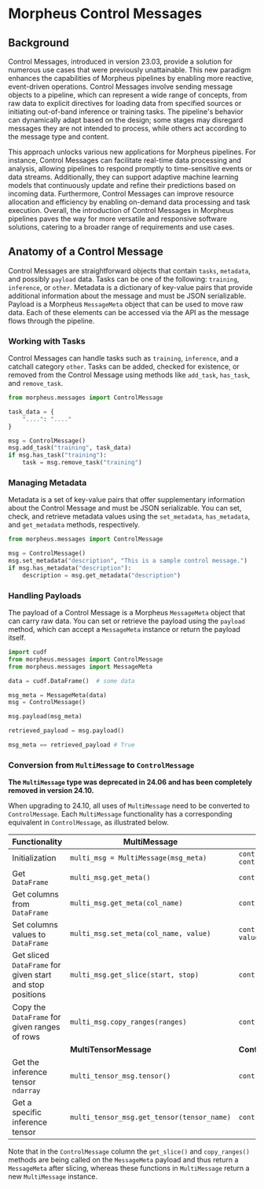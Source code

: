 <!--
SPDX-FileCopyrightText: Copyright (c) 2022-2024, NVIDIA CORPORATION & AFFILIATES. All rights reserved.
SPDX-License-Identifier: Apache-2.0

Licensed under the Apache License, Version 2.0 (the "License");
you may not use this file except in compliance with the License.
You may obtain a copy of the License at

http://www.apache.org/licenses/LICENSE-2.0

Unless required by applicable law or agreed to in writing, software
distributed under the License is distributed on an "AS IS" BASIS,
WITHOUT WARRANTIES OR CONDITIONS OF ANY KIND, either express or implied.
See the License for the specific language governing permissions and
limitations under the Licensesages.cpp
-->

# Morpheus Control Messages

## Background

Control Messages, introduced in version 23.03, provide a solution for numerous use cases that were previously unattainable. This new paradigm enhances the capabilities of Morpheus pipelines by enabling more reactive, event-driven operations. Control Messages involve sending message objects to a pipeline, which can represent a wide range of concepts, from raw data to explicit directives for loading data from specified sources or initiating out-of-band inference or training tasks. The pipeline's behavior can dynamically adapt based on the design; some stages may disregard messages they are not intended to process, while others act according to the message type and content.

This approach unlocks various new applications for Morpheus pipelines. For instance, Control Messages can facilitate real-time data processing and analysis, allowing pipelines to respond promptly to time-sensitive events or data streams. Additionally, they can support adaptive machine learning models that continuously update and refine their predictions based on incoming data. Furthermore, Control Messages can improve resource allocation and efficiency by enabling on-demand data processing and task execution. Overall, the introduction of Control Messages in Morpheus pipelines paves the way for more versatile and responsive software solutions, catering to a broader range of requirements and use cases.

## Anatomy of a Control Message

Control Messages are straightforward objects that contain `tasks`, `metadata`, and possibly `payload` data. Tasks can be one of the following: `training`, `inference`, or `other`. Metadata is a dictionary of key-value pairs that provide additional information about the message and must be JSON serializable. Payload is a Morpheus `MessageMeta` object that can be used to move raw data. Each of these elements can be accessed via the API as the message flows through the pipeline.

### Working with Tasks

Control Messages can handle tasks such as `training`, `inference`, and a catchall category `other`. Tasks can be added, checked for existence, or removed from the Control Message using methods like `add_task`, `has_task`, and `remove_task`.

```python
from morpheus.messages import ControlMessage

task_data = {
    "....": "...."
}

msg = ControlMessage()
msg.add_task("training", task_data)
if msg.has_task("training"):
    task = msg.remove_task("training")
```

### Managing Metadata

Metadata is a set of key-value pairs that offer supplementary information about the Control Message and must be JSON serializable. You can set, check, and retrieve metadata values using the `set_metadata`, `has_metadata`, and `get_metadata` methods, respectively.

```python
from morpheus.messages import ControlMessage

msg = ControlMessage()
msg.set_metadata("description", "This is a sample control message.")
if msg.has_metadata("description"):
    description = msg.get_metadata("description")
```

### Handling Payloads

The payload of a Control Message is a Morpheus `MessageMeta` object that can carry raw data. You can set or retrieve the payload using the `payload` method, which can accept a `MessageMeta` instance or return the payload itself.

```python
import cudf
from morpheus.messages import ControlMessage
from morpheus.messages import MessageMeta

data = cudf.DataFrame()  # some data

msg_meta = MessageMeta(data)
msg = ControlMessage()

msg.payload(msg_meta)

retrieved_payload = msg.payload()

msg_meta == retrieved_payload # True
```

### Conversion from `MultiMessage` to `ControlMessage`

**The `MultiMessage` type was deprecated in 24.06 and has been completely removed in version 24.10.**

When upgrading to 24.10, all uses of `MultiMessage` need to be converted to `ControlMessage`. Each `MultiMessage` functionality has a corresponding equivalent in `ControlMessage`, as illustrated below.

| **Functionality**                                              | **MultiMessage**                           | **ControlMessage**                                                  |
| -------------------------------------------------------------- | ------------------------------------------ | ------------------------------------------------------------------- |
| Initialization                                                 | `multi_msg = MultiMessage(msg_meta)`       | `control_msg = ControlMessage()`<br>`control_msg.payload(msg_meta)` |
| Get `DataFrame`                                           | `multi_msg.get_meta()`                     | `control_msg.payload().get_data()`                                  |
| Get columns from `DataFrame`                              | `multi_msg.get_meta(col_name)`             | `control_msg.payload().get_data(col_name)`                          |
| Set columns values to `DataFrame`                         | `multi_msg.set_meta(col_name, value)`      | `control_msg.payload().set_data(col_name, value)`                   |
| Get sliced `DataFrame` for given start and stop positions | `multi_msg.get_slice(start, stop)`         | `control_msg.payload().get_slice(start, stop)`                      |
| Copy the `DataFrame` for given ranges of rows             | `multi_msg.copy_ranges(ranges)`            | `control_msg.payload().copy_ranges(ranges)`                         |
|                                                                | **MultiTensorMessage**                     | **ControlMessage**                                                  |
| Get the inference tensor `ndarray`                        | `multi_tensor_msg.tensor()`                | `control_msg.tensors()`                                              |
| Get a specific inference tensor                                 | `multi_tensor_msg.get_tensor(tensor_name)` | `control_msg.tensors().get_tensor(tensor_name)`                                   |


Note that in the `ControlMessage` column the `get_slice()` and `copy_ranges()` methods are being called on the `MessageMeta` payload and thus return a `MessageMeta` after slicing, whereas these functions in `MultiMessage` return a new `MultiMessage` instance.

